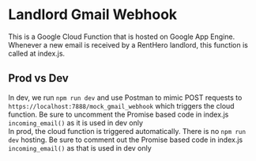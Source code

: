 
# Landlord Gmail Webhook
This is a Google Cloud Function that is hosted on Google App Engine. Whenever a new email is received by a RentHero landlord, this function is called at index.js.

## Prod vs Dev
In dev, we run `npm run dev` and use Postman to mimic POST requests to `https://localhost:7888/mock_gmail_webhook` which triggers the cloud function. Be sure to uncomment the Promise based code in index.js `incoming_email()` as it is used in dev only<br/>
In prod, the cloud function is triggered automatically. There is no `npm run dev` hosting. Be sure to comment out the Promise based code in index.js `incoming_email()` as that is used in dev only

